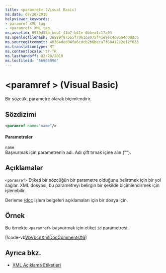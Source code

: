 ```yaml
---
title: <paramref> (Visual Basic)
ms.date: 07/20/2015
helpviewer_keywords:
- paramref XML tag
- <paramref> XML tag
ms.assetid: 8979d53b-beb1-41b7-b41e-6bbea1c17a03
ms.openlocfilehash: 3e889f97565f7961ce975f41e9ec4c85a4d0d2c6
ms.sourcegitcommit: 40364ded04fa6cdcb2b6beca7f68412e2e12f633
ms.translationtype: MT
ms.contentlocale: tr-TR
ms.lasthandoff: 02/28/2019
ms.locfileid: "56965996"
---
```

# <a name="paramref-visual-basic"></a>\<paramref > (Visual Basic)
Bir sözcük, parametre olarak biçimlendirir.  
  
## <a name="syntax"></a>Sözdizimi  
  
```xml  
<paramref name="name"/>  
```  
  
#### <a name="parameters"></a>Parametreler  
 `name`  
 Başvurmak için parametrenin adı. Adı çift tırnak içine alın ("").  
  
## <a name="remarks"></a>Açıklamalar  
 `<paramref>` Etiketi bir sözcüğün bir parametre olduğunu belirtmek için bir yol sağlar. XML dosyası, bu parametreyi belirgin bir şekilde biçimlendirmek için işlenebilir.  
  
 Derleme [/doc](../../../visual-basic/reference/command-line-compiler/doc.md) işlem belgeleri açıklamaları için bir dosya için.  
  
## <a name="example"></a>Örnek  
 Bu örnekte `<paramref>` başvurmak için etiket `id` parametresi.  
  
 [!code-vb[VbVbcnXmlDocComments#6](~/samples/snippets/visualbasic/VS_Snippets_VBCSharp/VbVbcnXmlDocComments/VB/Class1.vb#6)]  
  
## <a name="see-also"></a>Ayrıca bkz.
- [XML Açıklama Etiketleri](../../../visual-basic/language-reference/xmldoc/index.md)

